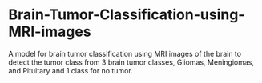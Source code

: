 # Brain-Tumor-Classification-using-MRI-images
A model for brain tumor classification using MRI images of the brain to detect the tumor class from 3 brain tumor classes, Gliomas, Meningiomas, and Pituitary and 1 class for no tumor.
